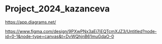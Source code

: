 # Project_2024_kazanceva
https://app.diagrams.net/


https://www.figma.com/design/9PXwPNx3aEi7iEQTcmXJZ3/Untitled?node-id=0-1&node-type=canvas&t=DvWQhjnB61muGdaO-0
